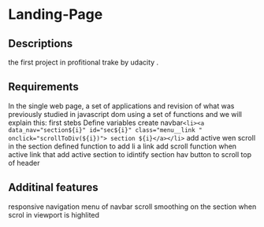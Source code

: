 # Landing-Page
## Descriptions
the first project in profitional trake by udacity .
## Requirements 
In the single web page, a set of applications and revision of what was previously studied in javascript dom using a set of functions and we will explain this:
first stebs Define variables
create navbar`<li><a  data_nav="section${i}" id="sec${i}" class="menu__link " onclick="scrollToDiv(${i})"> section ${i}</a></li>`
add active wen scroll in the section 
defined function to add li a link 
add scroll function when active link
that add active section to idintify section 
hav button to scroll top of header
## Additinal features 
responsive navigation menu of navbar
scroll smoothing on the section when scrol in viewport is highlited

